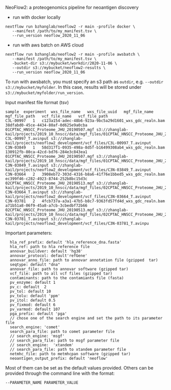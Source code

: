 NeoFlow2: a proteogenomics pipeline for neoantigen discovery


* run with docker locally

```console
nextflow run bzhanglab/neoflow2 -r main -profile docker \
   --manifest /path/to/my_manifest.tsv \
   --run_version neoflow_2020_11_06
```

* run with aws batch on AWS cloud

```console
nextflow run bzhanglab/neoflow2 -r main -profile awsbatch \
   --manifest /path/to/my_manifest.tsv \
   -bucket-dir s3://mybucket/workdir/2020-11-06 \
   --outdir s3://mybucket/neoflow2-results \
   --run_version neoflow_2020_11_06
```

To run with awsbatch, you must specify an s3 path as `outdir`, e.g.
`--outdir s3://mybucket/myfolder`.  In this case, results will be 
stored under `s3://mybucket/myfolder/run_version`.


Input manifest file format (tsv)

```
sample	experiment	wxs_file_name	wxs_file_uuid	mgf_file_name	mgf_file_path	vcf_file_name	vcf_file_path
C3L-00997	1	c123a154-adec-48b6-923a-9bc5a29d1601_wxs_gdc_realn.bam	38dfabd0-45ce-4434-80af-0d625e9a0cba	01CPTAC_HNSCC_Proteome_JHU_20190507.mgf	s3://zhanglab-kail/projects/2019_10_hnscc/data/mgf_files/01CPTAC_HNSCC_Proteome_JHU_20190507.mgf	C3L-00997_T.avinput	s3://zhanglab-kail/projects/neoflow2_development/vcf_files/C3L-00997_T.avinput
C3N-03849	1	58d317f1-0935-498a-8d5f-b16499308ab4_wxs_gdc_realn.bam	130912fb-80ca-42cd-bd76-284e3c843ea1	01CPTAC_HNSCC_Proteome_JHU_20190507.mgf	s3://zhanglab-kail/projects/2019_10_hnscc/data/mgf_files/01CPTAC_HNSCC_Proteome_JHU_20190507.mgf	C3N-03849_T.avinput	s3://zhanglab-kail/projects/neoflow2_development/vcf_files/C3N-03849_T.avinput
C3N-03664	2	3908eb72-303d-4316-b8a6-41f76e1bbed5_wxs_gdc_realn.bam	ec399f46-c282-4923-8744-252b8bc15d3c	02CPTAC_HNSCC_Proteome_JHU_20190513.mgf	s3://zhanglab-kail/projects/2019_10_hnscc/data/mgf_files/02CPTAC_HNSCC_Proteome_JHU_20190513.mgf	C3N-03664_T.avinput	s3://zhanglab-kail/projects/neoflow2_development/vcf_files/C3N-03664_T.avinput
C3N-03781	2	4fcb737a-a3a1-47b5-b8c7-9363fd57fd4d_wxs_gdc_realn.bam	a71b51a8-06f9-45a8-a7cb-3cbedbf72b66	02CPTAC_HNSCC_Proteome_JHU_20190513.mgf	s3://zhanglab-kail/projects/2019_10_hnscc/data/mgf_files/02CPTAC_HNSCC_Proteome_JHU_20190513.mgf	C3N-03781_T.avinput	s3://zhanglab-kail/projects/neoflow2_development/vcf_files/C3N-03781_T.avinpu
```

Important parameters:

```
  hla_ref_prefix: default 'hla_reference_dna.fasta'
  hla_ref: path to hla reference file
  annovar_buildver: default 'hg38'
  annovar_protocol: default'refGene'
  annovar_anno_file: path to annovar annotation file (gzipped  tar)
  seqtype: default "dna"
  annovar_file: path to annovar software (gzipped tar)
  vcf_file: path to all vcf files (gzipped tar)
  contaminants: path to the contamiants file (fasta)
  pv_enzyme: default 1
  pv_c: default  2
  pv_tol: default 10
  pv_tolu: default 'ppm'
  pv_itol: default 0.5
  pv_fixmod: default 6
  pv_varmod: default 107
  pga_prefix: default 'pga'
  // chose one of the search engine and set the path to its parameter file
  search_engine: 'comet'
  search_para_file: path to comet parameter file
  // search_engine: 'msgf'
  // search_para_file: path to msgf parameter file
  // search_engine:  'xtandem'
  // search_para_file: path to xtandem parameter file
  netmhc_file: path to metmhcpan software (gzipped tar)
  neoantigen_output_prefix: default 'neoflow'
```


Most of them can be set as the default values provided. Others can be 
provided through the command line with the format:

`--PARAMETER_NAME PARAMETER_VALUE`

